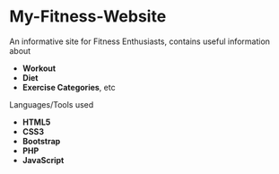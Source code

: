 # My-Fitness-Website

An informative site for Fitness Enthusiasts, contains useful information about
- **Workout**
- **Diet**
- **Exercise Categories**, etc

Languages/Tools used
- **HTML5**
- **CSS3**
- **Bootstrap**
- **PHP**
- **JavaScript**
